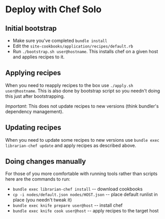Deploy with Chef Solo
=====================

Initial bootstrap
-----------------

* Make sure you've completed `bundle install`
* Edit the `site-cookbooks/application/recipes/default.rb`
* Run `./bootstrap.sh user@hostname`. This installs chef on a given host and applies recipes to it.

Applying recipes
----------------

When you need to reapply recipes to the box use `./apply.sh user@hostname`.
This is also done by bootstrap script so you needn't doing this just after bootstrapping.

*Important*: This does not update recipes to new versions (think bundler's dependency management).

Updating recipes
----------------

When you need to update some recipes to new versions use `bundle exec librarian-chef update` and apply recipes as described above.


Doing changes manually
----------------------

For those of you more comfortable with running tools rather than scripts here are the commands to run:

* `bundle exec librarian-chef install` -- download cookbooks
* `cp -i nodes/default.json nodes/HOST.json` -- place default runlist in place (you needn't tweak it)
* `bundle exec knife prepare user@host` -- install chef
* `bundle exec knife cook user@host` -- apply recipes to the target host
